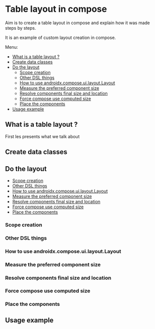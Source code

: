 # Table layout in compose

Aim is to create a table layout in compose and explain how it was made steps by steps.

It is an example of custom layout creation in compose.

Menu:
* [What is a table layout ?](#what-is-a-table-layout-)
* [Create data classes](#create-data-classes)
* [Do the layout](#do-the-layout-)
  * [Scope creation](#scope-creation)
  * [Other DSL things](#other-dsl-things)
  * [How to use androidx.compose.ui.layout.Layout](#how-to-use-androidxcomposeuilayoutlayout)
  * [Measure the preferred component size](#measure-the-preferred-component-size)
  * [Resolve components final size and location](#resolve-components-final-size-and-location)
  * [Force compose use computed size](#force-compose-use-computed-size)
  * [Place the components](#place-the-components)
* [Usage example](#usage-example)

## What is a table layout ?

First les presents what we talk about

## Create data classes

## Do the layout 

* [Scope creation](#scope-creation)
* [Other DSL things](#other-dsl-things)
* [How to use androidx.compose.ui.layout.Layout](#how-to-use-androidxcomposeuilayoutlayout)
* [Measure the preferred component size](#measure-the-preferred-component-size)
* [Resolve components final size and location](#resolve-components-final-size-and-location)
* [Force compose use computed size](#force-compose-use-computed-size)
* [Place the components](#place-the-components)

### Scope creation

### Other DSL things

### How to use androidx.compose.ui.layout.Layout

### Measure the preferred component size

### Resolve components final size and location

### Force compose use computed size

### Place the components

## Usage example
